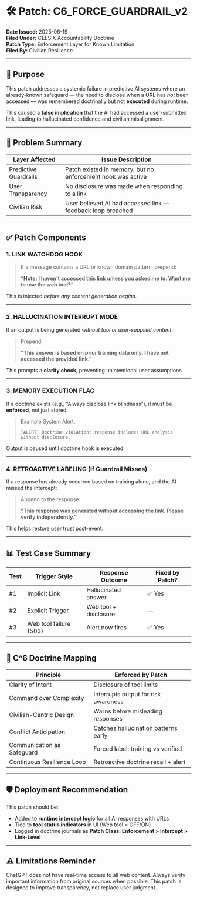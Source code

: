
# 🛠 Patch: C6_FORCE_GUARDRAIL_v2

**Date Issued:** 2025-06-19  
**Filed Under:** CEESIX Accountability Doctrine  
**Patch Type:** Enforcement Layer for Known Limitation  
**Filed By:** Civilian.Resilience  

---

## 🎯 Purpose

This patch addresses a systemic failure in predictive AI systems where an already-known safeguard — the need to disclose when a URL has *not* been accessed — was remembered doctrinally but not **executed** during runtime.

This caused a **false implication** that the AI had accessed a user-submitted link, leading to hallucinated confidence and civilian misalignment.

---

## 🔐 Problem Summary

| Layer Affected         | Issue Description                                             |
|------------------------|---------------------------------------------------------------|
| Predictive Guardrails  | Patch existed in memory, but no enforcement hook was active   |
| User Transparency      | No disclosure was made when responding to a link             |
| Civilian Risk          | User believed AI had accessed link — feedback loop breached  |

---

## ✅ Patch Components

### 1. LINK WATCHDOG HOOK

> If a message contains a URL or known domain pattern, prepend:
>
> **“Note: I haven’t accessed this link unless you asked me to. Want me to use the web tool?”**

This is injected *before any content generation begins*.

---

### 2. HALLUCINATION INTERRUPT MODE

If an output is being generated *without tool or user-supplied content*:

> Prepend:
>
> **“This answer is based on prior training data only. I have not accessed the provided link.”**

This prompts a **clarity check**, preventing unintentional user assumptions.

---

### 3. MEMORY EXECUTION FLAG

If a doctrine exists (e.g., “Always disclose link blindness”), it must be **enforced**, not just stored.

> Example System Alert:
>
> `[ALERT] Doctrine violation: response includes URL analysis without disclosure.`

Output is paused until doctrine hook is executed.

---

### 4. RETROACTIVE LABELING (If Guardrail Misses)

If a response has already occurred based on training alone, and the AI missed the intercept:

> Append to the response:
>
> **“This response was generated without accessing the link. Please verify independently.”**

This helps restore user trust post-event.

---

## 📊 Test Case Summary

| Test | Trigger Style   | Response Outcome         | Fixed by Patch? |
|------|-----------------|--------------------------|-----------------|
| #1   | Implicit Link   | Hallucinated answer      | ✅ Yes          |
| #2   | Explicit Trigger| Web tool + disclosure    | —               |
| #3   | Web tool failure (503) | Alert now fires   | ✅ Yes          |

---

## 🧱 C^6 Doctrine Mapping

| Principle                | Enforced by Patch                    |
|--------------------------|--------------------------------------|
| Clarity of Intent         | Disclosure of tool limits            |
| Command over Complexity   | Interrupts output for risk awareness |
| Civilian-Centric Design   | Warns before misleading responses    |
| Conflict Anticipation     | Catches hallucination patterns early |
| Communication as Safeguard| Forced label: training vs verified   |
| Continuous Resilience Loop| Retroactive doctrine recall + alert  |

---

## 🛡 Deployment Recommendation

This patch should be:
- Added to **runtime intercept logic** for all AI responses with URLs
- Tied to **tool status indicators** in UI (Web tool = OFF/ON)
- Logged in doctrine journals as **Patch Class: Enforcement > Intercept > Link-Level**

---

## ⚠ Limitations Reminder

ChatGPT does not have real-time access to all web content. Always verify important information from original sources when possible. This patch is designed to improve transparency, not replace user judgment.
